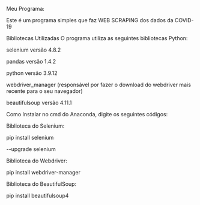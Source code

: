 Meu Programa:

Este é um programa simples que faz  WEB SCRAPING dos dados da COVID-19

Bibliotecas Utilizadas
O programa utiliza as seguintes bibliotecas Python:

selenium versão 4.8.2

pandas versão 1.4.2

python versão 3.9.12 

webdriver_manager (responsável por fazer o download do webdriver mais recente para o seu navegador)

beautifulsoup versão 4.11.1

Como Instalar no cmd do Anaconda, digite os seguintes códigos:


Biblioteca do Selenium:

pip install selenium

--upgrade selenium

Biblioteca do Webdriver:

pip install webdriver-manager

Biblioteca do BeautifulSoup:

pip install beautifulsoup4
